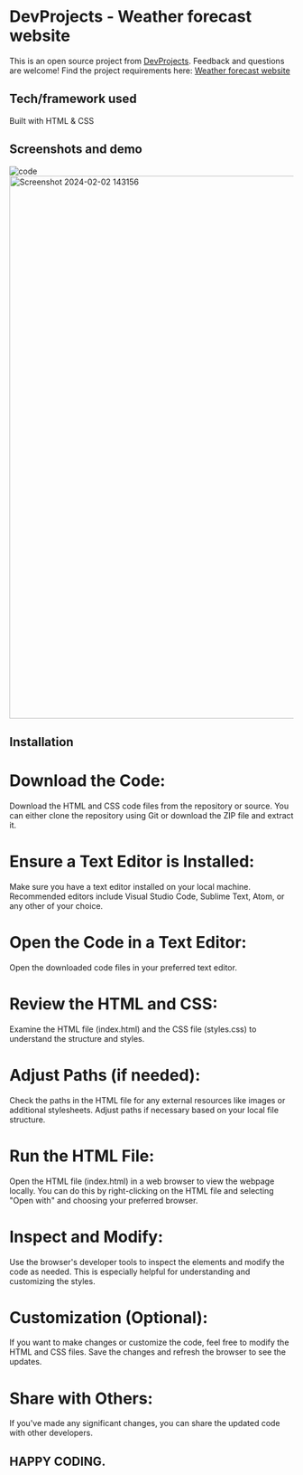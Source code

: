 # DevProjects - Weather forecast website

This is an open source project from [DevProjects](http://www.codementor.io/projects). Feedback and questions are welcome!
Find the project requirements here: [Weather forecast website](https://www.codementor.io/projects/web/weather-forecast-website-atx32lz7zb)

## Tech/framework used
Built with HTML & CSS

## Screenshots and demo
![code](https://github.com/ranamusab1/weather-forcast/assets/150699895/90850190-ed98-467f-970f-50caa2655913) <img width="960" alt="Screenshot 2024-02-02 143156" src="https://github.com/ranamusab1/weather-forcast/assets/150699895/08dceabf-a81e-492e-a59d-07e6f28255d0">

## Installation
# Download the Code:

Download the HTML and CSS code files from the repository or source.
You can either clone the repository using Git or download the ZIP file and extract it.
# Ensure a Text Editor is Installed:

Make sure you have a text editor installed on your local machine. Recommended editors include Visual Studio Code, Sublime Text, Atom, or any other of your choice.
# Open the Code in a Text Editor:

Open the downloaded code files in your preferred text editor.
# Review the HTML and CSS:

Examine the HTML file (index.html) and the CSS file (styles.css) to understand the structure and styles.
# Adjust Paths (if needed):

Check the paths in the HTML file for any external resources like images or additional stylesheets. Adjust paths if necessary based on your local file structure.
# Run the HTML File:

Open the HTML file (index.html) in a web browser to view the webpage locally. You can do this by right-clicking on the HTML file and selecting "Open with" and choosing your preferred browser.
# Inspect and Modify:

Use the browser's developer tools to inspect the elements and modify the code as needed. This is especially helpful for understanding and customizing the styles.
# Customization (Optional):

If you want to make changes or customize the code, feel free to modify the HTML and CSS files. Save the changes and refresh the browser to see the updates.
# Share with Others:

If you've made any significant changes, you can share the updated code with other developers.

## HAPPY CODING.
